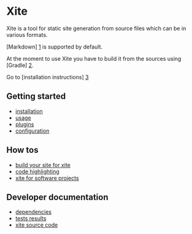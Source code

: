 
Xite
====

Xite is a tool for static site generation from source files which can be in various formats.

[Markdown] [1] is supported by default.

At the moment to use Xite you have to build it from the sources using [Gradle] [2].

Go to [installation instructions] [3]


Getting started
---------------

- [installation](/xite/installation.html)
- [usage](/xite/usage.html)
- [plugins](/xite/plugins.html)
- [configuration](/xite/configuration.html)


How tos
-------

- [build your site for xite](/xite/build-your-site-for-xite.html)
- [code highlighting](/xite/code-highlighting.html)
- [xite for software projects](/xite/software-projects.html)


Developer documentation
-----------------------

- [dependencies](/xite/dependencies.html)
- [tests results](/xite/developers/tests/index.html)
- [xite source code](/xite/code/index.html)




[1]: http://daringfireball.net/projects/markdown    "Markdown"
[2]: http://gradle.org                              "Gradle"
[3]: /xite/installation.html                        "Xite installation"

